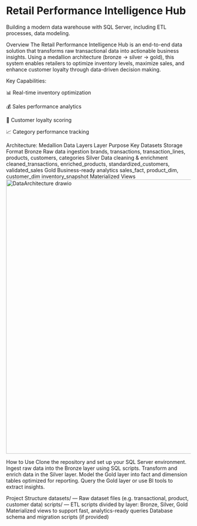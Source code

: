 # Retail Performance Intelligence Hub
Building a modern data warehouse with SQL Server, including ETL processes, data modeling.

Overview
The Retail Performance Intelligence Hub is an end-to-end data solution that transforms raw transactional data into actionable business insights. Using a medallion architecture (bronze → silver → gold), this system enables retailers to optimize inventory levels, maximize sales, and enhance customer loyalty through data-driven decision making.

Key Capabilities:

📊 Real-time inventory optimization

💰 Sales performance analytics

👥 Customer loyalty scoring

📈 Category performance tracking

Architecture:
Medallion Data Layers
Layer	Purpose	Key Datasets	Storage Format
Bronze	Raw data ingestion	brands, transactions, transaction_lines, products, customers, categories
Silver	Data cleaning & enrichment	cleaned_transactions, enriched_products, standardized_customers, validated_sales
Gold	Business-ready analytics	sales_fact, product_dim, customer_dim inventory_snapshot	Materialized Views
<img width="1069" height="749" alt="DataArchitecture drawio" src="https://github.com/user-attachments/assets/3aa1f42b-d18a-4559-8154-73d913bfb5f3" />

How to Use
Clone the repository and set up your SQL Server environment.
Ingest raw data into the Bronze layer using SQL scripts.
Transform and enrich data in the Silver layer.
Model the Gold layer into fact and dimension tables optimized for reporting.
Query the Gold layer or use BI tools to extract insights.

Project Structure
datasets/ — Raw dataset files (e.g. transactional, product, customer data)
scripts/ — ETL scripts divided by layer: Bronze, Silver, Gold
Materialized views to support fast, analytics-ready queries
Database schema and migration scripts (if provided)
